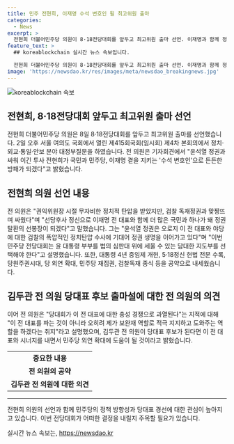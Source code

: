 ```yaml
---
title: 민주 전현희, 이재명 수석 변호인 될 최고위원 출마
categories:
  - News
excerpt: >
  전현희 더불어민주당 의원이 8·18전당대회를 앞두고 최고위원 출마 선언. 이재명과 함께 정권 탈환을 다짐하며, 윤석열 정권과의 싸움을 준비하겠다고 밝힘. 불의함과 무도함 직접 목격한 증인으로서, 이 전 대표를 대비해야 한다고 강조. 정권 탈환과 민주당 강화, 검찰독재 종식 등을 공약으로 내세움. 김두관 전 의원 당대표 후보 출마설에 대해 긍정적인 입장을 보임.
feature_text: >
  ## koreablockchain 실시간 뉴스 속보입니다.

  전현희 더불어민주당 의원이 8·18전당대회를 앞두고 최고위원 출마 선언. 이재명과 함께 정권 탈환을 다짐하며, 윤석열 정권과의 싸움을 준비하겠다고 밝힘. 불의함과 무도함 직접 목격한 증인으로서, 이 전 대표를 대비해야 한다고 강조. 정권 탈환과 민주당 강화, 검찰독재 종식 등을 공약으로 내세움. 김두관 전 의원 당대표 후보 출마설에 대해 긍정적인 입장을 보임.
image: 'https://newsdao.kr/res/images/meta/newsdao_breakingnews.jpg'
---
```


<p><img src="https://newsdao.kr/res/images/meta/newsdao_breakingnews.jpg" alt="koreablockchain 속보" /></p>

<h2>전현희, 8·18전당대회 앞두고 최고위원 출마 선언</h2>

<p data-ke-size="size16">전현희 더불어민주당 의원은 8일 8·18전당대회를 앞두고 최고위원 출마를 선언했습니다. 2일 오후 서울 여의도 국회에서 열린 제415회국회(임시회) 제4차 본회의에서 정치·외교·통일·안보 분야 대정부질문을 하였습니다. 전 의원은 기자회견에서 "윤석열 정권과 싸워 이긴 투사 전현희가 국민과 민주당, 이재명 곁을 지키는 '수석 변호인'으로 든든한 방패가 되겠다"고 밝혔습니다.</p>

<h2 data-ke-size="size26">전현희 의원 선언 내용</h2>

<p data-ke-size="size16">전 의원은 "권익위원장 시절 무자비한 정치적 탄압을 받았지만, 검찰 독재정권과 맞짱뜨며 싸웠다"며 "선당후사 정신으로 이재명 전 대표와 함께 더 많은 국민과 하나가 돼 정권 탈환의 선봉장이 되겠다"고 말했습니다. 그는 "윤석열 정권은 오로지 이 전 대표와 야당에 대한 검찰의 폭압적인 정치탄압 수사에 기대어 정권 생명을 이어가고 있다"며 "이번 민주당 전당대회는 윤 대통령 부부를 법의 심판대 위에 세울 수 있는 담대한 지도부를 선택해야 한다"고 설명했습니다. 또한, 대통령 4년 중임제 개헌, 5·18정신 헌법 전문 수록, 당원주권시대, 당 외연 확대, 민주당 재집권, 검찰독재 종식 등을 공약으로 내세웠습니다.</p>

<h2 data-ke-size="size26">김두관 전 의원 당대표 후보 출마설에 대한 전 의원의 의견</h2>

<p data-ke-size="size16">이어 전 의원은 "당대회가 이 전 대표에 대한 충성 경쟁으로 과열된다"는 지적에 대해 "이 전 대표를 파는 것이 아니라 오히려 제가 보완재 역할로 적극 지지하고 도와주는 역할을 하겠다는 취지"라고 설명했으며, 김두관 전 의원이 당대표 후보가 된다면 이 전 대표와 시너지를 내면서 민주당 외연 확대에 도움이 될 것이라고 밝혔습니다.</p>

<table>
  <tr>
    <td style="text-align: center; height: 17px;"><b>중요한 내용</b></td>
  </tr>
  <tr>
    <td style="text-align: center; height: 17px;"><b>전 의원의 공약</b></td>
  </tr>
  <tr>
    <td style="text-align: center; height: 17px;"><b>김두관 전 의원에 대한 의견</b></td>
  </tr>
</table>

<hr>

<p data-ke-size="size16">전현희 의원의 선언과 함께 민주당의 정책 방향성과 당대표 경선에 대한 관심이 높아지고 있습니다. 이번 전당대회가 어떠한 결정을 내릴지 주목할 필요가 있습니다.</p>
실시간 뉴스 속보는, <a href="https://newsdao.kr" rel="dofollow">https://newsdao.kr</a>


